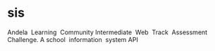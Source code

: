 # sis
Andela​ ​ Learning​ ​ Community​ Intermediate​ ​ Web​ ​ Track​ ​ Assessment Challenge. A school​ ​ information​ ​ system API
